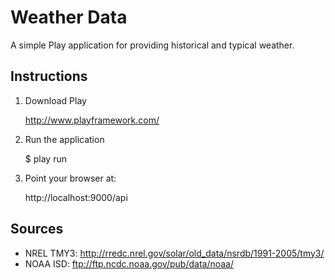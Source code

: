 # Weather Data

A simple Play application for providing historical and typical weather.

## Instructions

1. Download Play

    http://www.playframework.com/

2. Run the application

    $ play run

3. Point your browser at:

    http://localhost:9000/api

## Sources

- NREL TMY3: http://rredc.nrel.gov/solar/old_data/nsrdb/1991-2005/tmy3/
- NOAA ISD: ftp://ftp.ncdc.noaa.gov/pub/data/noaa/
